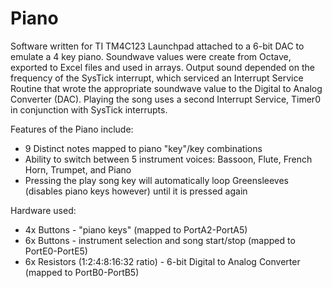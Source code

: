 # Piano
Software written for TI TM4C123 Launchpad attached to a 6-bit DAC to emulate a 4 key piano.
Soundwave values were create from Octave, exported to Excel files and used in arrays.
Output sound depended on the frequency of the SysTick interrupt, which serviced an Interrupt Service Routine that wrote the appropriate 
soundwave value to the Digital to Analog Converter (DAC). Playing the song uses a second Interrupt Service, Timer0 in conjunction with 
SysTick interrupts.
  
Features of the Piano include:  
- 9 Distinct notes mapped to piano "key"/key combinations      
- Ability to switch between 5 instrument voices: Bassoon, Flute, French Horn, Trumpet, and Piano  
- Pressing the play song key will automatically loop Greensleeves (disables piano keys however) until it is pressed again  

Hardware used:  
- 4x Buttons - "piano keys" (mapped to PortA2-PortA5)
- 6x Buttons - instrument selection and song start/stop (mapped to PortE0-PortE5)
- 6x Resistors (1:2:4:8:16:32 ratio) - 6-bit Digital to Analog Converter (mapped to PortB0-PortB5)
